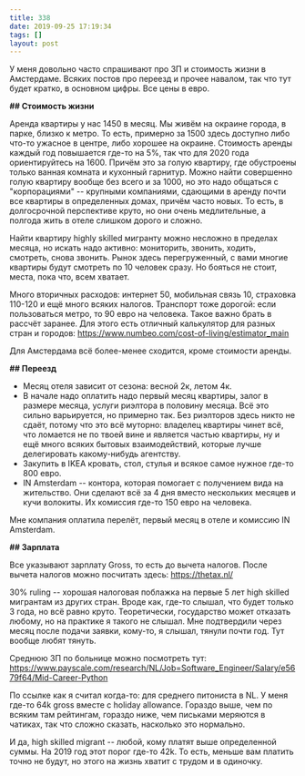 ```yaml
---
title: 338
date: 2019-09-25 17:19:34
tags: []
layout: post
---
```


У меня довольно часто спрашивают про ЗП и стоимость жизни в Амстердаме. Всяких постов про переезд и прочее навалом, так что тут будет кратко, в основном цифры. Все цены в евро.

**## Стоимость жизни**

Аренда квартиры у нас 1450 в месяц. Мы живём на окраине города, в парке, близко к метро. То есть, примерно за 1500 здесь доступно либо что-то ужасное в центре, либо хорошее на окраине. Стоимость аренды каждый год повышается где-то на 5%, так что для 2020 года ориентируйтесь на 1600. Причём это за голую квартиру, где обустроены только ванная комната и кухонный гарнитур. Можно найти совершенно голую квартиру вообще без всего и за 1000, но это надо общаться с "корпорациями" -- крупными компаниями, сдающими в аренду почти все квартиры в определенных домах, причём часто новых. То есть, в долгосрочной перспективе круто, но они очень медлительные, а полгода жить в отеле слишком дорого и сложно.

Найти квартиру highly skilled мигранту можно несложно в пределах месяца, но искать надо активно: мониторить, звонить, ходить, смотреть, снова звонить. Рынок здесь перегруженный, с вами многие квартиры будут смотреть по 10 человек сразу. Но бояться не стоит, места, пока что, всем хватает.

Много вторичных расходов: интернет 50, мобильная связь 10, страховка 110-120 и ещё много всяких налогов. Транспорт тоже дорогой: если пользоваться метро, то 90 евро на человека. Такое важно брать в рассчёт заранее. Для этого есть отличный калькулятор для разных стран и городов:
<https://www.numbeo.com/cost-of-living/estimator_main>

Для Амстердама всё более-менее сходится, кроме стоимости аренды.

**## Переезд**

+ Месяц отеля зависит от сезона: весной 2к, летом 4к.
+ В начале надо оплатить надо первый месяц квартиры, залог в размере месяца, услуги риэлтора в половину месяца. Всё это сильно варьируется, но примерно так. Без риэлторов здесь никто не сдаёт, потому что это всё муторно: владелец квартиры чинет всё, что ломается не по твоей вине и является частью квартиры, ну и ещё много всяких бытовых взаимодействий, которые лучше делегировать какому-нибудь агентству.
+ Закупить в IKEA кровать, стол, стулья и всякое самое нужное где-то 800 евро.
+ IN Amsterdam -- контора, которая помогает с получением вида на жительство. Они сделают всё за 4 дня вместо нескольких месяцев и кучи волокиты. Их комиссия где-то 150 евро на человека.

Мне компания оплатила перелёт, первый месяц в отеле и комиссию IN Amsterdam.

**## Зарплата**

Все указывают зарплату Gross, то есть до вычета налогов. После вычета налогов можно посчитать здесь:
<https://thetax.nl/>

30% ruling -- хорошая налоговая поблажка на первые 5 лет high skilled мигрантам из других стран. Вроде как, где-то слышал, что будет только 3 года, но всё равно круто. Теоретически, государство может отказать любому, но на практике я такого не слышал. Мне подтвердили через месяц после подачи заявки, кому-то, я слышал, тянули почти год. Тут вообще любят тянуть.

Среднюю ЗП по больнице можно посмотреть тут:
<https://www.payscale.com/research/NL/Job=Software_Engineer/Salary/e5679f64/Mid-Career-Python>

По ссылке как я считал когда-то: для среднего питониста в NL. У меня где-то 64k gross вместе с holiday allowance. Гораздо выше, чем по всяким там рейтингам, гораздо ниже, чем письками меряются в чатиках, так что сложно сказать, насколько это нормально.

И да, high skilled migrant -- любой, кому платят выше определенной суммы. На 2019 год этот порог где-то 42k. То есть, меньше вам платить точно не будут, но этого на жизнь хватит с трудом и в одиночку.
